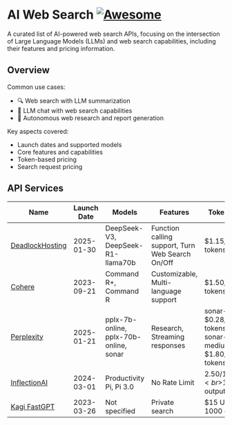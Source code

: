 # AI Web Search [![Awesome](https://awesome.re/badge-flat2.svg)](https://github.com/topics/awesome)

A curated list of AI-powered web search APIs, focusing on the intersection of Large Language Models (LLMs) and web search capabilities, including their features and pricing information.

## Overview

Common use cases:
- 🔍 Web search with LLM summarization
- 💬 LLM chat with web search capabilities
- 🤖 Autonomous web research and report generation

Key aspects covered:
- Launch dates and supported models
- Core features and capabilities
- Token-based pricing
- Search request pricing

## API Services

| Name | Launch Date | Models | Features | Token Price | Search Price |
|------|-------------|---------|----------|-------------|--------------|
| [DeadlockHosting](https://www.deadlockhosting.com/) | 2025-01-30 | DeepSeek-V3, DeepSeek-R1-llama70b | Function calling support, Turn Web Search On/Off | $1.15/1M tokens | Included |
| [Cohere](https://cohere.com/) | 2023-09-21 | Command R+, Command R | Customizable, Multi-language support | $1.50/1M tokens | $1/1K requests |
| [Perplexity](https://sonar.perplexity.ai/) | 2025-01-21 | pplx-7b-online, pplx-70b-online, sonar | Research, Streaming responses | sonar-small: $0.28/1M tokens<br>sonar-medium: $1.80/1M tokens | $5/1K requests |
| [InflectionAI](https://developers.inflection.ai/) | 2024-03-01 | Productivity Pi, Pi 3.0 | No Rate Limit | $2.50/1M input<br>$10/1M output | Included |
| [Kagi FastGPT](https://help.kagi.com/kagi/api/search.html) | 2023-03-26 | Not specified | Private search | $15 USD per 1000 queries | Included |

